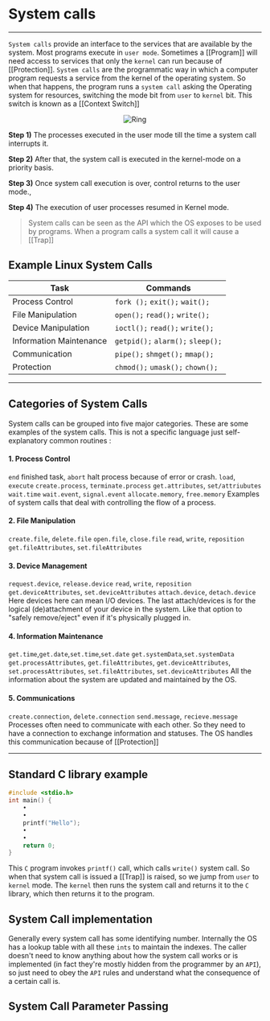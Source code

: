# System calls
<hr>

`System calls` provide an interface to the services that are available by the system.  Most programs execute in `user mode`.
Sometimes a [[Program]] will need access to services that only the `kernel` can run because of [[Protection]]. 
`System calls` are the programmatic way in which a computer program requests a service from the kernel of the operating system.
So when that happens, the program runs a `system call` asking the Operating system for resources, switching the mode bit from `user` to `kernel` bit. 
This switch is known as a [[Context Switch]]

<p align="center">
	<img src="https://www.guru99.com/images/1/121119_0451_SystemCalli3.png"
 alt="Ring">
</p>

**Step 1)** The processes executed in the user mode till the time a system call interrupts it. 

**Step 2)** After that, the system call is executed in the kernel-mode on a priority basis.

**Step 3)** Once system call execution is over, control returns to the user mode.,

**Step 4)** The execution of user processes resumed in Kernel mode.
>System calls can be seen as the API which the OS exposes to be used by programs. When a program calls a system call it will cause a [[Trap]]

## Example Linux System Calls

Task|Commands
------------ | ------------
Process Control | `fork ();` `exit();` `wait();` 
File Manipulation | `open();` `read();` `write();`
Device Manipulation | `ioctl();` `read();` `write();`
Information Maintenance | `getpid();` `alarm();` `sleep();`
Communication | `pipe();` `shmget();` `mmap();`
Protection | `chmod();` `umask();` `chown();`
<hr>

## Categories of System Calls
System calls can be grouped into five major categories. These are some examples of the system calls. This is not a specific language just self-explanatory common routines :

#### 1. Process Control
`end` finished task, `abort` halt process because of error or crash.
`load`, `execute`
`create.process`, `terminate.process`
`get.attributes`, `set/attriubutes`
`wait.time` 
`wait.event`, `signal.event`
`allocate.memory`, `free.memory`
Examples of system calls that deal with controlling the flow of a process.
#### 2. File Manipulation
`create.file`, `delete.file`
`open.file`, `close.file`
`read`, `write`, `reposition`
`get.fileAttributes`, `set.fileAttributes`
#### 3. Device Management
`request.device`, `release.device`
`read`, `write`, `reposition`
`get.deviceAttributes`, `set.deviceAttributes`
`attach.device`, `detach.device`
Here devices here can mean I/O devices. The last attach/devices is for the logical (de)attachment of your device in the system. Like that option to "safely remove/eject" even if it's physically plugged in.
#### 4. Information Maintenance
`get.time`,`get.date`,`set.time`,`set.date`
`get.systemData`,`set.systemData`
`get.processAttributes`, `get.fileAttributes`, `get.deviceAttributes`, `set.processAttributes`, `set.fileAttributes`, `set.deviceAttributes`
All the information about the system are updated and maintained by the OS. 
#### 5. Communications
`create.connection`, `delete.connection`
`send.message`, `recieve.message`
Processes often need to communicate with each other. So they need to have a connection to exchange information and statuses. The OS handles this communication because of [[Protection]]
<hr>

## Standard C library example
```c
#include <stdio.h>
int main() {
	•
	•
	printf("Hello");
	•
	•
	return 0;
}
```
This `C` program invokes `printf()` call, which calls `write()` system call. So when that system call is issued a [[Trap]] is raised, so we jump from `user` to `kernel` mode. The `kernel` then runs the system call and returns it to the `C` library, which then returns it to the program.

## System Call implementation
Generally every system call has some identifying number. Internally the OS has a lookup table with all these `ints` to maintain the indexes.
The caller doesn't need to know anything about how the system call works or is implemented (in fact they're mostly hidden from the programmer by an `API`), so just need to obey the `API` rules and understand what the consequence of a certain call is.

## System Call Parameter Passing
